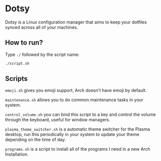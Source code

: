 # Dotsy
Dotsy is a Linux configuration manager that aims to keep your dotfiles synced across all of your machines.

## How to run?
Type `./` followed by the script name:
```bash
./script.sh
```
## Scripts
`emoji.sh` gives you emoji support, Arch doesn't have emoji by default.

`maintenance.sh` allows you to do common maintenance tasks in your system.

`control_volume.sh` you can bind this script to a key and control the volume through the keyboard, useful for window managers.

`plasma_theme_switcher.sh` is a automatic theme switcher for the Plasma desktop, run this periodically in your system to update your theme depending on the time of day.

`programs.sh` is a script to install all of the programs I need in a new Arch Installation.
